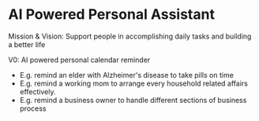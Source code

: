 # AI Powered Personal Assistant

Mission & Vision: Support people in accomplishing daily tasks and building a better life

V0: AI powered personal calendar reminder
- E.g. remind an elder with Alzheimer's disease to take pills on time
- E.g. remind a working mom to arrange every household related affairs effectively.
- E.g. remind a business owner to handle different sections of business process

